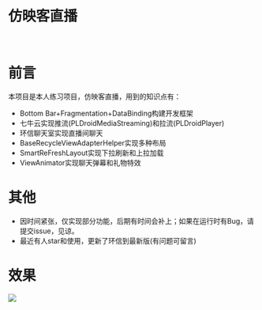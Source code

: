 # 仿映客直播
 
# 前言

本项目是本人练习项目，仿映客直播，用到的知识点有：  

- Bottom Bar+Fragmentation+DataBinding构建开发框架 
- 七牛云实现推流(PLDroidMediaStreaming)和拉流(PLDroidPlayer) 
- 环信聊天室实现直播间聊天
- BaseRecycleViewAdapterHelper实现多种布局
- SmartReFreshLayout实现下拉刷新和上拉加载
- ViewAnimator实现聊天弹幕和礼物特效

# 其他
* 因时间紧张，仅实现部分功能，后期有时间会补上；如果在运行时有Bug，请提交issue，见谅。 
* 最近有人star和使用，更新了环信到最新版(有问题可留言)
 
# 效果 

![](https://fastly.jsdelivr.net/gh/PGzxc/Live@master/gif/live.gif)
